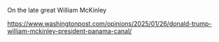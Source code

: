 On the late great William McKinley

[<span class="invisible">https://www.</span><span class="ellipsis">washingtonpost.com/opinions/20</span><span class="invisible">25/01/26/donald-trump-william-mckinley-president-panama-canal/</span>](https://www.washingtonpost.com/opinions/2025/01/26/donald-trump-william-mckinley-president-panama-canal/)